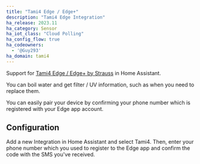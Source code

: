 ```yaml
---
title: "Tami4 Edge / Edge+"
description: "Tami4 Edge Integration"
ha_release: 2023.11
ha_category: Sensor
ha_iot_class: "Cloud Polling"
ha_config_flow: true
ha_codeowners:
  - '@Guy293'
ha_domain: tami4
---
```


Support for [Tami4 Edge / Edge+ by Strauss](https://www.tami4.co.il/tami4edge-collection) in Home Assistant.

You can boil water and get filter / UV information, such as when you need to replace them.

You can easily pair your device by confirming your phone number which is registered with your Edge app account.

## Configuration

Add a new Integration in Home Assistant and select Tami4.
Then, enter your phone number which you used to register
to the Edge app and confirm the code with the SMS you've received.
